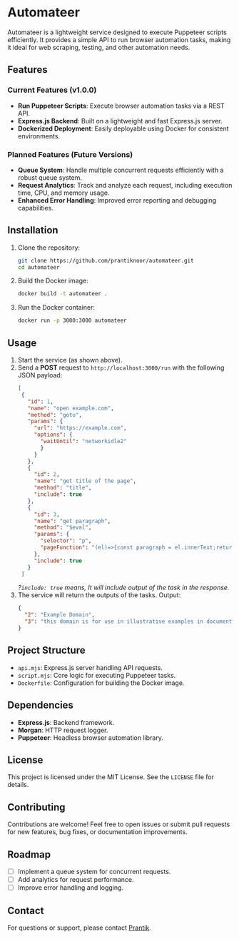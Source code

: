 # Automateer

Automateer is a lightweight service designed to execute Puppeteer scripts efficiently. It provides a simple API to run browser automation tasks, making it ideal for web scraping, testing, and other automation needs.

## Features

### Current Features (v1.0.0)
- **Run Puppeteer Scripts**: Execute browser automation tasks via a REST API.
- **Express.js Backend**: Built on a lightweight and fast Express.js server.
- **Dockerized Deployment**: Easily deployable using Docker for consistent environments.

### Planned Features (Future Versions)
- **Queue System**: Handle multiple concurrent requests efficiently with a robust queue system.
- **Request Analytics**: Track and analyze each request, including execution time, CPU, and memory usage.
- **Enhanced Error Handling**: Improved error reporting and debugging capabilities.

## Installation

1. Clone the repository:
   ```bash
   git clone https://github.com/prantiknoor/automateer.git
   cd automateer
   ```

2. Build the Docker image:
   ```bash
   docker build -t automateer .
   ```

3. Run the Docker container:
   ```bash
   docker run -p 3000:3000 automateer
   ```

## Usage

1. Start the service (as shown above).
2. Send a **POST** request to `http://localhost:3000/run` with the following JSON payload:
   ```json
   [
    {
      "id": 1,
      "name": "open example.com",
      "method": "goto",
      "params": {
        "url": "https://example.com",
        "options": {
          "waitUntil": "networkidle2"
          }
        }
      },
      {
        "id": 2,
        "name": "get title of the page",
        "method": "title",
        "include": true
      },
      {
        "id": 3,
        "name": "get paragraph",
        "method": "$eval",
        "params": {
          "selector": "p",
          "pageFunction": "(el)=>{const paragraph = el.innerText;return paragraph.toLowerCase();}"
        },
        "include": true
      }
    ]
   ```
   *?`include: true` means, It will include output of the task in the response.*
3. The service will return the outputs of the tasks. Output:
   ```json
   {
     "2": "Example Domain",
     "3": "this domain is for use in illustrative examples in documents. you may use this domain in literature without prior coordination or asking for permission."
   }
    ```

## Project Structure

- `api.mjs`: Express.js server handling API requests.
- `script.mjs`: Core logic for executing Puppeteer tasks.
- `Dockerfile`: Configuration for building the Docker image.

## Dependencies

- **Express.js**: Backend framework.
- **Morgan**: HTTP request logger.
- **Puppeteer**: Headless browser automation library.

## License

This project is licensed under the MIT License. See the `LICENSE` file for details.

## Contributing

Contributions are welcome! Feel free to open issues or submit pull requests for new features, bug fixes, or documentation improvements.

## Roadmap

- [ ] Implement a queue system for concurrent requests.
- [ ] Add analytics for request performance.
- [ ] Improve error handling and logging.

## Contact

For questions or support, please contact [Prantik](mailto:prantiknoor@gmail.com).
